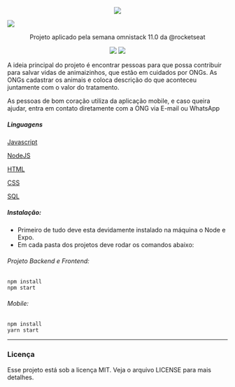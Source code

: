 <p align="center" ><img src="https://user-images.githubusercontent.com/3758675/77860525-dc8a8c80-71dd-11ea-86f1-b9f409407cfa.png"></p>
<p aling="center"> <img src="https://user-images.githubusercontent.com/3758675/77947480-fa192e00-7291-11ea-8f11-60759660cb16.png" /> </p>

<p align="center"> Projeto aplicado pela semana omnistack 11.0  da @rocketseat </p> 

<p align="center"><img src="https://img.shields.io/badge/Build-passing-green"/> <img src="https://img.shields.io/badge/Insta-%40cassiocsantana-blueviolet"/></p>

A ideia principal do projeto é encontrar pessoas para que possa contribuir para salvar vidas de animaizinhos, que estão em cuidados por ONGs. As ONGs cadastrar os animais e coloca descrição do que aconteceu juntamente com o valor do tratamento.

As pessoas de bom coração utiliza da aplicação mobile, e caso queira ajudar, entra em contato diretamente com a ONG via E-mail ou WhatsApp
 

##### Linguagens
[Javascript](https://developer.mozilla.org/pt-BR/docs/Web/JavaScript) 

[NodeJS](https://nodejs.org/en/) 

[HTML](https://www.w3schools.com/tags/tag_doctype.asp) 

[CSS](https://devdocs.io/css/) 

[SQL](https://docs.microsoft.com/en-us/sql/sql-server/?view=sql-server-ver15) 


#####  Instalação:
- Primeiro de tudo deve esta devidamente instalado na máquina o Node e Expo.
- Em cada pasta dos projetos deve rodar os comandos abaixo:

###### Projeto Backend e Frontend:

    npm install
    npm start

###### Mobile:
    npm install
    yarn start



-------------
### Licença

Esse projeto está sob a licença MIT. Veja o arquivo LICENSE para mais detalhes.
